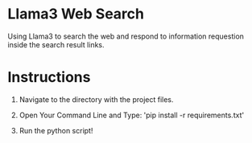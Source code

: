 # Llama3 Web Search
Using Llama3 to search the web and respond to information requestion inside the search result links.

# Instructions

1. Navigate to the directory with the project files.
   
2. Open Your Command Line and Type:
   'pip install -r requirements.txt'

3. Run the python script!
